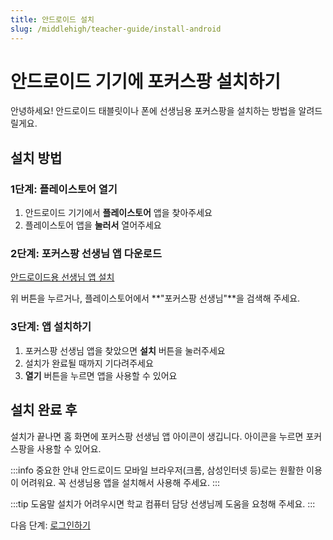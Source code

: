 ```yaml
---
title: 안드로이드 설치
slug: /middlehigh/teacher-guide/install-android
---
```


# 안드로이드 기기에 포커스팡 설치하기

안녕하세요!
안드로이드 태블릿이나 폰에 선생님용 포커스팡을 설치하는 방법을 알려드릴게요.

## 설치 방법

### 1단계: 플레이스토어 열기

1. 안드로이드 기기에서 **플레이스토어** 앱을 찾아주세요
2. 플레이스토어 앱을 **눌러서** 열어주세요

### 2단계: 포커스팡 선생님 앱 다운로드

<a class="fp-download-btn fp-download-btn-green" href="https://play.google.com/store/apps/details?id=com.focuspang.teacher" target="_blank" rel="noopener noreferrer">안드로이드용 선생님 앱 설치</a>

위 버튼을 누르거나, 플레이스토어에서 **"포커스팡 선생님"**을 검색해 주세요.

### 3단계: 앱 설치하기

1. 포커스팡 선생님 앱을 찾았으면 **설치** 버튼을 눌러주세요
2. 설치가 완료될 때까지 기다려주세요
3. **열기** 버튼을 누르면 앱을 사용할 수 있어요

## 설치 완료 후

설치가 끝나면 홈 화면에 포커스팡 선생님 앱 아이콘이 생깁니다.
아이콘을 누르면 포커스팡을 사용할 수 있어요.

:::info 중요한 안내
안드로이드 모바일 브라우저(크롬, 삼성인터넷 등)로는 원활한 이용이 어려워요.
꼭 선생님용 앱을 설치해서 사용해 주세요.
:::

:::tip 도움말
설치가 어려우시면 학교 컴퓨터 담당 선생님께 도움을 요청해 주세요.
:::

다음 단계: [로그인하기](/docs/elementary/teacher-guide/login)

